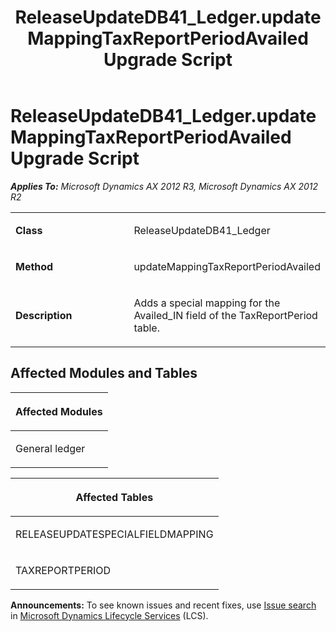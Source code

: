 ﻿---
title: ReleaseUpdateDB41_Ledger.updateMappingTaxReportPeriodAvailed Upgrade Script
TOCTitle: ReleaseUpdateDB41_Ledger.updateMappingTaxReportPeriodAvailed Upgrade Script
ms:assetid: 8e08c246-00d4-2b99-d128-a46eb4ac6d99
ms:mtpsurl: https://msdn.microsoft.com/en-us/library/JJ736497(v=AX.60)
ms:contentKeyID: 49709687
ms.date: 05/18/2015
mtps_version: v=AX.60
---

# ReleaseUpdateDB41\_Ledger.updateMappingTaxReportPeriodAvailed Upgrade Script 


_**Applies To:** Microsoft Dynamics AX 2012 R3, Microsoft Dynamics AX 2012 R2_

<table>
<colgroup>
<col style="width: 50%" />
<col style="width: 50%" />
</colgroup>
<tbody>
<tr class="odd">
<td><p><strong>Class</strong></p></td>
<td><p>ReleaseUpdateDB41_Ledger</p></td>
</tr>
<tr class="even">
<td><p><strong>Method</strong></p></td>
<td><p>updateMappingTaxReportPeriodAvailed</p></td>
</tr>
<tr class="odd">
<td><p><strong>Description</strong></p></td>
<td><p>Adds a special mapping for the Availed_IN field of the TaxReportPeriod table.</p></td>
</tr>
</tbody>
</table>


## Affected Modules and Tables

<table>
<colgroup>
<col style="width: 100%" />
</colgroup>
<thead>
<tr class="header">
<th><p>Affected Modules</p></th>
</tr>
</thead>
<tbody>
<tr class="odd">
<td><p>General ledger</p></td>
</tr>
</tbody>
</table>


<table>
<colgroup>
<col style="width: 100%" />
</colgroup>
<thead>
<tr class="header">
<th><p>Affected Tables</p></th>
</tr>
</thead>
<tbody>
<tr class="odd">
<td><p>RELEASEUPDATESPECIALFIELDMAPPING</p></td>
</tr>
<tr class="even">
<td><p>TAXREPORTPERIOD</p></td>
</tr>
</tbody>
</table>

  
**Announcements:** To see known issues and recent fixes, use [Issue search](http://go.microsoft.com/fwlink/?linkid=389258) in [Microsoft Dynamics Lifecycle Services](http://go.microsoft.com/fwlink/?linkid=306505) (LCS).


